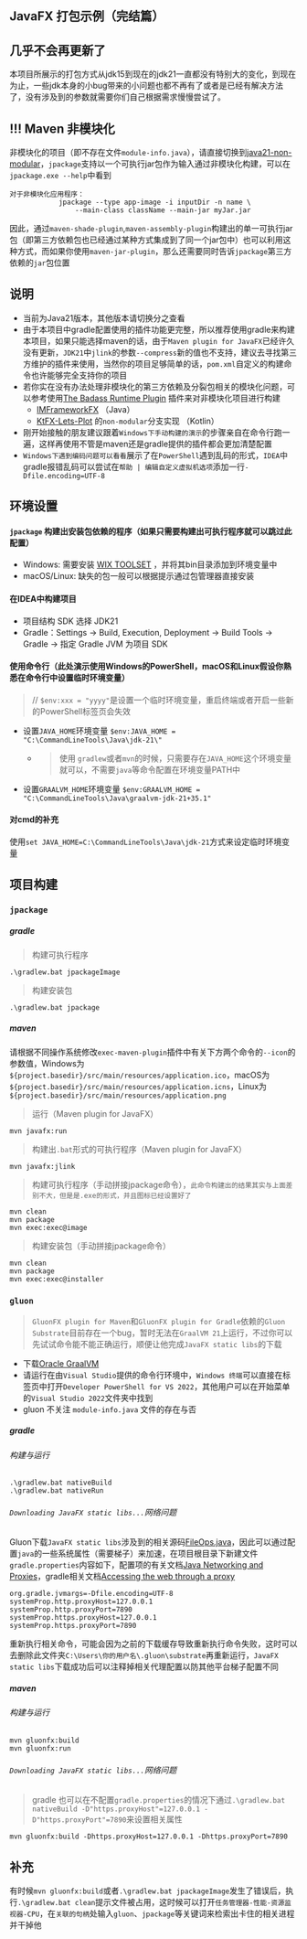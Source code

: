 JavaFX 打包示例（完结篇）
------------------------------------------------------------

## 几乎不会再更新了
本项目所展示的打包方式从jdk15到现在的jdk21一直都没有特别大的变化，到现在为止，一些jdk本身的小bug带来的小问题也都不再有了或者是已经有解决方法了，没有涉及到的参数就需要你们自己根据需求慢慢尝试了。

## !!! Maven 非模块化
非模块化的项目（即不存在文件`module-info.java`），请直接切换到[java21-non-modular](https://github.com/JavaFX-Starter/JavaFX-Package-Sample/tree/java21-non-modular)，`jpackage`支持以一个可执行jar包作为输入通过非模块化构建，可以在`jpackage.exe --help`中看到
```shell
对于非模块化应用程序：
            jpackage --type app-image -i inputDir -n name \
                --main-class className --main-jar myJar.jar
```
因此，通过`maven-shade-plugin`,`maven-assembly-plugin`构建出的单一可执行jar包（即第三方依赖包也已经通过某种方式集成到了同一个jar包中）也可以利用这种方式，而如果你使用`maven-jar-plugin`，那么还需要同时告诉`jpackage`第三方依赖的`jar`包位置

## 说明
- 当前为Java21版本，其他版本请切换分之查看
- 由于本项目中gradle配置使用的插件功能更完整，所以推荐使用gradle来构建本项目，如果只能选择maven的话，由于`Maven plugin for JavaFX`已经许久没有更新，`JDK21`中`jlink`的参数`--compress`新的值也不支持，建议去寻找第三方维护的插件来使用，当然你的项目足够简单的话，`pom.xml`自定义的构建命令也许能够完全支持你的项目
- 若你实在没有办法处理非模块化的第三方依赖及分裂包相关的模块化问题，可以参考使用[The Badass Runtime Plugin](https://badass-runtime-plugin.beryx.org/releases/latest/) 插件来对非模块化项目进行构建
  - [IMFrameworkFX](https://github.com/icuxika/IMFrameworkFX) （Java）
  - [KtFX-Lets-Plot](https://github.com/icuxika/KtFX-Lets-Plot/tree/non-modular) 的`non-modular`分支实现 （Kotlin）
- 刚开始接触的朋友建议跟着`Windows下手动构建的演示`的步骤亲自在命令行跑一遍，这样再使用不管是maven还是gradle提供的插件都会更加清楚配置
- `Windows下遇到编码问题可以看看`展示了在`PowerShell`遇到乱码的形式，`IDEA`中gradle报错乱码可以尝试在`帮助 | 编辑自定义虚拟机选项`添加一行`-Dfile.encoding=UTF-8`

## 环境设置
#### `jpackage` 构建出安装包依赖的程序（如果只需要构建出可执行程序就可以跳过此配置）
- Windows: 需要安装 [WIX TOOLSET](https://wixtoolset.org/) ，并将其bin目录添加到环境变量中
- macOS/Linux: 缺失的包一般可以根据提示通过包管理器直接安装
#### 在IDEA中构建项目
- 项目结构 SDK 选择 JDK21
- Gradle：Settings -> Build, Execution, Deployment -> Build Tools -> Gradle -> 指定 Gradle JVM 为项目 SDK
#### 使用命令行（此处演示使用Windows的PowerShell，macOS和Linux假设你熟悉在命令行中设置临时环境变量）
> // `$env:xxx = "yyyy"`是设置一个临时环境变量，重启终端或者开启一些新的PowerShell标签页会失效
- 设置`JAVA_HOME`环境变量 `$env:JAVA_HOME = "C:\CommandLineTools\Java\jdk-21\"`
  - > 使用 `gradlew`或者`mvn`的时候，只需要存在`JAVA_HOME`这个环境变量就可以，不需要`java`等命令配置在环境变量PATH中
- 设置`GRAALVM_HOME`环境变量 `$env:GRAALVM_HOME = "C:\CommandLineTools\Java\graalvm-jdk-21+35.1"`
#### 对cmd的补充
使用`set JAVA_HOME=C:\CommandLineTools\Java\jdk-21`方式来设定临时环境变量

## 项目构建
### `jpackage`
##### gradle
> 构建可执行程序
```shell
.\gradlew.bat jpackageImage
```
> 构建安装包
```shell
.\gradlew.bat jpackage
```
##### maven
请根据不同操作系统修改`exec-maven-plugin`插件中有关下方两个命令的`--icon`的参数值，Windows为`${project.basedir}/src/main/resources/application.ico`，macOS为`${project.basedir}/src/main/resources/application.icns`，Linux为`${project.basedir}/src/main/resources/application.png`
> 运行（Maven plugin for JavaFX）
```shell
mvn javafx:run
```
> 构建出`.bat`形式的可执行程序（Maven plugin for JavaFX）
```shell
mvn javafx:jlink
```
> 构建可执行程序（手动拼接jpackage命令），`此命令构建出的结果其实与上面差别不大，但是是.exe的形式，并且图标已经设置好了`
```shell
mvn clean
mvn package
mvn exec:exec@image
```
> 构建安装包（手动拼接jpackage命令）
```shell
mvn clean
mvn package
mvn exec:exec@installer
```

### `gluon`
> `GluonFX plugin for Maven`和`GluonFX plugin for Gradle`依赖的`Gluon Substrate`目前存在一个bug，暂时无法在`GraalVM 21`上运行，不过你可以先试试命令能不能正确运行，顺便让他完成`JavaFX static libs`的下载
- 下载[Oracle GraalVM](https://www.graalvm.org/downloads/)
- 请运行在由`Visual Studio`提供的命令行环境中，`Windows 终端`可以直接在标签页中打开`Developer PowerShell for VS 2022`，其他用户可以在开始菜单的`Visual Studio 2022`文件夹中找到
- gluon 不关注 `module-info.java` 文件的存在与否
##### gradle
###### 构建与运行
```shell
.\gradlew.bat nativeBuild
.\gradlew.bat nativeRun
```
###### `Downloading JavaFX static libs...`网络问题
Gluon下载`JavaFX static libs`涉及到的相关源码[FileOps.java](https://github.com/gluonhq/substrate/blob/master/src/main/java/com/gluonhq/substrate/util/FileOps.java)，因此可以通过配置`java`的一些系统属性（需要梯子）来加速，在项目根目录下新建文件`gradle.properties`内容如下，配置项的有关文档[Java Networking and Proxies](https://docs.oracle.com/javase/8/docs/technotes/guides/net/proxies.html)，gradle相关文档[Accessing the web through a proxy](https://docs.gradle.org/current/userguide/build_environment.html#ex-configuring-an-http-proxy-using-gradle-properties)
```properties
org.gradle.jvmargs=-Dfile.encoding=UTF-8
systemProp.http.proxyHost=127.0.0.1
systemProp.http.proxyPort=7890
systemProp.https.proxyHost=127.0.0.1
systemProp.https.proxyPort=7890
```
重新执行相关命令，可能会因为之前的下载缓存导致重新执行命令失败，这时可以去删除此文件夹`C:\Users\你的用户名\.gluon\substrate`再重新运行，`JavaFX static libs`下载成功后可以注释掉相关代理配置以防其他平台梯子配置不同
##### maven
###### 构建与运行
```shell
mvn gluonfx:build
mvn gluonfx:run
```

###### `Downloading JavaFX static libs...`网络问题
> gradle 也可以在不配置`gradle.properties`的情况下通过`.\gradlew.bat nativeBuild -D"https.proxyHost"=127.0.0.1 -D"https.proxyPort"=7890`来设置相关属性
```shell
mvn gluonfx:build -Dhttps.proxyHost=127.0.0.1 -Dhttps.proxyPort=7890
```

## 补充
有时候`mvn gluonfx:build`或者`.\gradlew.bat jpackageImage`发生了错误后，执行`.\gradlew.bat clean`提示文件被占用，这时候可以打开`任务管理器-性能-资源监视器-CPU`，在`关联的句柄`处输入`gluon`、`jpackage`等关键词来检索出卡住的相关进程并干掉他
